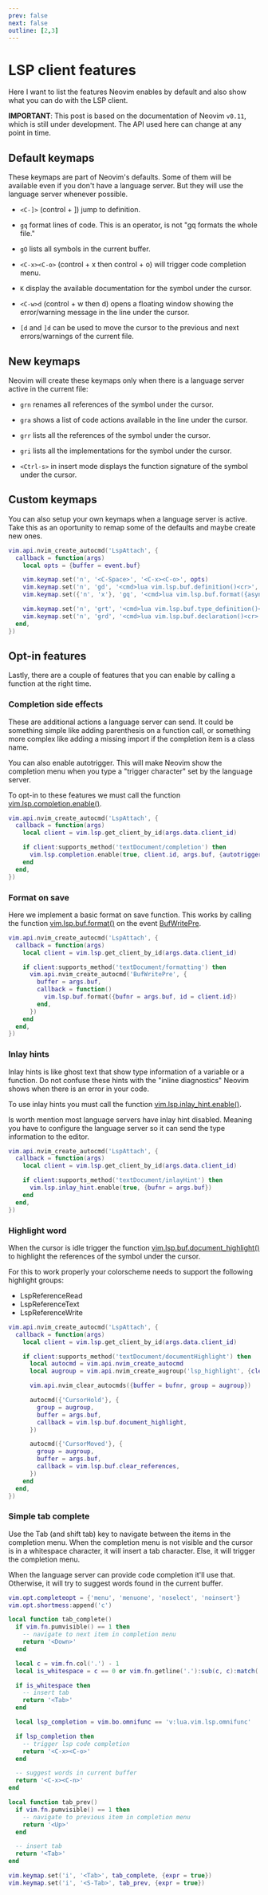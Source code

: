 ```yaml
---
prev: false
next: false
outline: [2,3]
---
```


# LSP client features

Here I want to list the features Neovim enables by default and also show what you can do with the LSP client.

**IMPORTANT**: This post is based on the documentation of Neovim `v0.11`, which is still under development. The API used here can change at any point in time.

## Default keymaps

These keymaps are part of Neovim's defaults. Some of them will be available even if you don't have a language server. But they will use the language server whenever possible.

* `<C-]>` (control + ]) jump to definition.

* `gq` format lines of code. This is an operator, is not "gq formats the whole file."

* `gO` lists all symbols in the current buffer.

* `<C-x><C-o>` (control + x then control + o) will trigger code completion menu.

* `K` display the available documentation for the symbol under the cursor.

* `<C-w>d` (control + w then d) opens a floating window showing the error/warning message in the line under the cursor.

* `[d` and `]d` can be used to move the cursor to the previous and next errors/warnings of the current file.

## New keymaps

Neovim will create these keymaps only when there is a language server active in the current file:

* `grn` renames all references of the symbol under the cursor.

* `gra` shows a list of code actions available in the line under the cursor.

* `grr` lists all the references of the symbol under the cursor.

* `gri` lists all the implementations for the symbol under the cursor.

* `<Ctrl-s>` in insert mode displays the function signature of the symbol under the cursor.

## Custom keymaps

You can also setup your own keymaps when a language server is active. Take this as an oportunity to remap some of the defaults and maybe create new ones.

```lua
vim.api.nvim_create_autocmd('LspAttach', {
  callback = function(args)
    local opts = {buffer = event.buf}

    vim.keymap.set('n', '<C-Space>', '<C-x><C-o>', opts)
    vim.keymap.set('n', 'gd', '<cmd>lua vim.lsp.buf.definition()<cr>', opts)
    vim.keymap.set({'n', 'x'}, 'gq', '<cmd>lua vim.lsp.buf.format({async = true})<cr>', opts)

    vim.keymap.set('n', 'grt', '<cmd>lua vim.lsp.buf.type_definition()<cr>', opts)
    vim.keymap.set('n', 'grd', '<cmd>lua vim.lsp.buf.declaration()<cr>', opts)
  end,
})
```

## Opt-in features

Lastly, there are a couple of features that you can enable by calling a function at the right time.

### Completion side effects

These are additional actions a language server can send. It could be something simple like adding parenthesis on a function call, or something more complex like adding a missing import if the completion item is a class name.

You can also enable autotrigger. This will make Neovim show the completion menu when you type a "trigger character" set by the language server.

To opt-in to these features we must call the function [vim.lsp.completion.enable()](https://neovim.io/doc/user/lsp.html#vim.lsp.completion.enable()).

```lua
vim.api.nvim_create_autocmd('LspAttach', {
  callback = function(args)
    local client = vim.lsp.get_client_by_id(args.data.client_id)

    if client:supports_method('textDocument/completion') then
      vim.lsp.completion.enable(true, client.id, args.buf, {autotrigger = true})
    end
  end,
})
```

### Format on save

Here we implement a basic format on save function. This works by calling the function [vim.lsp.buf.format()](https://neovim.io/doc/user/lsp.html#vim.lsp.buf.format()) on the event [BufWritePre](https://neovim.io/doc/user/autocmd.html#BufWritePre).

```lua
vim.api.nvim_create_autocmd('LspAttach', {
  callback = function(args)
    local client = vim.lsp.get_client_by_id(args.data.client_id)

    if client:supports_method('textDocument/formatting') then
      vim.api.nvim_create_autocmd('BufWritePre', {
        buffer = args.buf,
        callback = function()
          vim.lsp.buf.format({bufnr = args.buf, id = client.id})
        end,
      })
    end
  end,
})
```

### Inlay hints

Inlay hints is like ghost text that show type information of a variable or a function. Do not confuse these hints with the "inline diagnostics" Neovim shows when there is an error in your code.

To use inlay hints you must call the function [vim.lsp.inlay_hint.enable()](https://neovim.io/doc/user/lsp.html#vim.lsp.inlay_hint.enable()).

Is worth mention most language servers have inlay hint disabled. Meaning you have to configure the language server so it can send the type information to the editor.

```lua
vim.api.nvim_create_autocmd('LspAttach', {
  callback = function(args)
    local client = vim.lsp.get_client_by_id(args.data.client_id)

    if client:supports_method('textDocument/inlayHint') then
      vim.lsp.inlay_hint.enable(true, {bufnr = args.buf})
    end
  end,
})
```

### Highlight word

When the cursor is idle trigger the function [vim.lsp.buf.document_highlight()](https://neovim.io/doc/user/lsp.html#vim.lsp.buf.document_highlight()) to highlight the references of the symbol under the cursor.

For this to work properly your colorscheme needs to support the following highlight groups:

* LspReferenceRead
* LspReferenceText
* LspReferenceWrite

```lua
vim.api.nvim_create_autocmd('LspAttach', {
  callback = function(args)
    local client = vim.lsp.get_client_by_id(args.data.client_id)

    if client:supports_method('textDocument/documentHighlight') then
      local autocmd = vim.api.nvim_create_autocmd
      local augroup = vim.api.nvim_create_augroup('lsp_highlight', {clear = false})

      vim.api.nvim_clear_autocmds({buffer = bufnr, group = augroup})

      autocmd({'CursorHold'}, {
        group = augroup,
        buffer = args.buf,
        callback = vim.lsp.buf.document_highlight,
      })

      autocmd({'CursorMoved'}, {
        group = augroup,
        buffer = args.buf,
        callback = vim.lsp.buf.clear_references,
      })
    end
  end,
})
```

### Simple tab complete

Use the Tab (and shift tab) key to navigate between the items in the completion menu. When the completion menu is not visible and the cursor is in a whitespace character, it will insert a tab character. Else, it will trigger the completion menu.

When the language server can provide code completion it'll use that. Otherwise, it will try to suggest words found in the current buffer.

```lua
vim.opt.completeopt = {'menu', 'menuone', 'noselect', 'noinsert'}
vim.opt.shortmess:append('c')

local function tab_complete()
  if vim.fn.pumvisible() == 1 then
    -- navigate to next item in completion menu
    return '<Down>'
  end

  local c = vim.fn.col('.') - 1
  local is_whitespace = c == 0 or vim.fn.getline('.'):sub(c, c):match('%s')

  if is_whitespace then
    -- insert tab
    return '<Tab>'
  end

  local lsp_completion = vim.bo.omnifunc == 'v:lua.vim.lsp.omnifunc'

  if lsp_completion then
    -- trigger lsp code completion
    return '<C-x><C-o>'
  end

  -- suggest words in current buffer
  return '<C-x><C-n>'
end

local function tab_prev()
  if vim.fn.pumvisible() == 1 then
    -- navigate to previous item in completion menu
    return '<Up>'
  end

  -- insert tab
  return '<Tab>'
end

vim.keymap.set('i', '<Tab>', tab_complete, {expr = true})
vim.keymap.set('i', '<S-Tab>', tab_prev, {expr = true})
```

